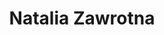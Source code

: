 ---
bg_image: images/bg.jpg
category: Organizers
description: 
draft: false
image: images/people/natalia-zawrotna.jpg
information:
- info: "NGSchool2018, NGSchool2021"
  label: Events
- info: "Participant, organiser"
  label: Role
- info: BMG, School of Medicine, University of Virginia, USA
  label: Affiliation
- info: nzawrotna@ngschool.eu
  label: Contact email
title: Natalia Zawrotna
---